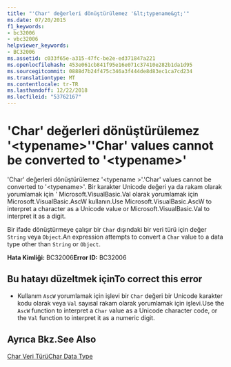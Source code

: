 ```yaml
---
title: "'Char' değerleri dönüştürülemez '&lt;typename&gt;'"
ms.date: 07/20/2015
f1_keywords:
- bc32006
- vbc32006
helpviewer_keywords:
- BC32006
ms.assetid: c033f65e-a315-47fc-be2e-ed371847a221
ms.openlocfilehash: 453e061cb841f95e16e071c37410e282b1da1d95
ms.sourcegitcommit: 0888d7b24f475c346a3f444de8d83ec1ca7cd234
ms.translationtype: MT
ms.contentlocale: tr-TR
ms.lasthandoff: 12/22/2018
ms.locfileid: "53762167"
---
```

# <a name="char-values-cannot-be-converted-to-lttypenamegt"></a><span data-ttu-id="73378-102">'Char' değerleri dönüştürülemez '&lt;typename&gt;'</span><span class="sxs-lookup"><span data-stu-id="73378-102">'Char' values cannot be converted to '&lt;typename&gt;'</span></span>
<span data-ttu-id="73378-103">'Char' değerleri dönüştürülemez '\<typename >'.</span><span class="sxs-lookup"><span data-stu-id="73378-103">'Char' values cannot be converted to '\<typename>'.</span></span> <span data-ttu-id="73378-104">Bir karakter Unicode değeri ya da rakam olarak yorumlamak için ' Microsoft.VisualBasic.Val olarak yorumlamak için Microsoft.VisualBasic.AscW kullanın.</span><span class="sxs-lookup"><span data-stu-id="73378-104">Use Microsoft.VisualBasic.AscW to interpret a character as a Unicode value or Microsoft.VisualBasic.Val to interpret it as a digit.</span></span>  
  
 <span data-ttu-id="73378-105">Bir ifade dönüştürmeye çalışır bir `Char` dışındaki bir veri türü için değer `String` veya `Object`.</span><span class="sxs-lookup"><span data-stu-id="73378-105">An expression attempts to convert a `Char` value to a data type other than `String` or `Object`.</span></span>  
  
 <span data-ttu-id="73378-106">**Hata Kimliği:** BC32006</span><span class="sxs-lookup"><span data-stu-id="73378-106">**Error ID:** BC32006</span></span>  
  
## <a name="to-correct-this-error"></a><span data-ttu-id="73378-107">Bu hatayı düzeltmek için</span><span class="sxs-lookup"><span data-stu-id="73378-107">To correct this error</span></span>  
  
-   <span data-ttu-id="73378-108">Kullanım `AscW` yorumlamak için işlevi bir `Char` değeri bir Unicode karakter kodu olarak veya `Val` sayısal rakam olarak yorumlamak için işlevi.</span><span class="sxs-lookup"><span data-stu-id="73378-108">Use the `AscW` function to interpret a `Char` value as a Unicode character code, or the `Val` function to interpret it as a numeric digit.</span></span>  
  
## <a name="see-also"></a><span data-ttu-id="73378-109">Ayrıca Bkz.</span><span class="sxs-lookup"><span data-stu-id="73378-109">See Also</span></span>  
   
   
 [<span data-ttu-id="73378-110">Char Veri Türü</span><span class="sxs-lookup"><span data-stu-id="73378-110">Char Data Type</span></span>](../../visual-basic/language-reference/data-types/char-data-type.md)
